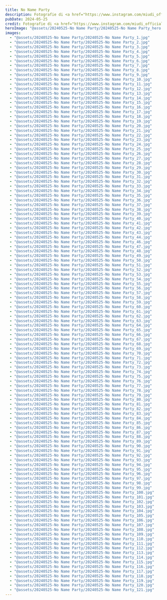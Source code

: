 ```yaml
---
title: No Name Party
description: Fotografie di <a href="https://www.instagram.com/miudi_official_ph/">@miudi_official_ph</a>
pubDate: 2024-05-25
credit: Fotografie di <a href="https://www.instagram.com/miudi_official_ph/">@miudi_official_ph</a>
heroImage: "@assets/20240525-No Name Party/20240525-No Name Party_hero.jpg"
images:
  - "@assets/20240525-No Name Party/20240525-No Name Party_1.jpg"
  - "@assets/20240525-No Name Party/20240525-No Name Party_2.jpg"
  - "@assets/20240525-No Name Party/20240525-No Name Party_3.jpg"
  - "@assets/20240525-No Name Party/20240525-No Name Party_4.jpg"
  - "@assets/20240525-No Name Party/20240525-No Name Party_5.jpg"
  - "@assets/20240525-No Name Party/20240525-No Name Party_6.jpg"
  - "@assets/20240525-No Name Party/20240525-No Name Party_7.jpg"
  - "@assets/20240525-No Name Party/20240525-No Name Party_8.jpg"
  - "@assets/20240525-No Name Party/20240525-No Name Party_9.jpg"
  - "@assets/20240525-No Name Party/20240525-No Name Party_10.jpg"
  - "@assets/20240525-No Name Party/20240525-No Name Party_11.jpg"
  - "@assets/20240525-No Name Party/20240525-No Name Party_12.jpg"
  - "@assets/20240525-No Name Party/20240525-No Name Party_13.jpg"
  - "@assets/20240525-No Name Party/20240525-No Name Party_14.jpg"
  - "@assets/20240525-No Name Party/20240525-No Name Party_15.jpg"
  - "@assets/20240525-No Name Party/20240525-No Name Party_16.jpg"
  - "@assets/20240525-No Name Party/20240525-No Name Party_17.jpg"
  - "@assets/20240525-No Name Party/20240525-No Name Party_18.jpg"
  - "@assets/20240525-No Name Party/20240525-No Name Party_19.jpg"
  - "@assets/20240525-No Name Party/20240525-No Name Party_20.jpg"
  - "@assets/20240525-No Name Party/20240525-No Name Party_21.jpg"
  - "@assets/20240525-No Name Party/20240525-No Name Party_22.jpg"
  - "@assets/20240525-No Name Party/20240525-No Name Party_23.jpg"
  - "@assets/20240525-No Name Party/20240525-No Name Party_24.jpg"
  - "@assets/20240525-No Name Party/20240525-No Name Party_25.jpg"
  - "@assets/20240525-No Name Party/20240525-No Name Party_26.jpg"
  - "@assets/20240525-No Name Party/20240525-No Name Party_27.jpg"
  - "@assets/20240525-No Name Party/20240525-No Name Party_28.jpg"
  - "@assets/20240525-No Name Party/20240525-No Name Party_29.jpg"
  - "@assets/20240525-No Name Party/20240525-No Name Party_30.jpg"
  - "@assets/20240525-No Name Party/20240525-No Name Party_31.jpg"
  - "@assets/20240525-No Name Party/20240525-No Name Party_32.jpg"
  - "@assets/20240525-No Name Party/20240525-No Name Party_33.jpg"
  - "@assets/20240525-No Name Party/20240525-No Name Party_34.jpg"
  - "@assets/20240525-No Name Party/20240525-No Name Party_35.jpg"
  - "@assets/20240525-No Name Party/20240525-No Name Party_36.jpg"
  - "@assets/20240525-No Name Party/20240525-No Name Party_37.jpg"
  - "@assets/20240525-No Name Party/20240525-No Name Party_38.jpg"
  - "@assets/20240525-No Name Party/20240525-No Name Party_39.jpg"
  - "@assets/20240525-No Name Party/20240525-No Name Party_40.jpg"
  - "@assets/20240525-No Name Party/20240525-No Name Party_41.jpg"
  - "@assets/20240525-No Name Party/20240525-No Name Party_42.jpg"
  - "@assets/20240525-No Name Party/20240525-No Name Party_43.jpg"
  - "@assets/20240525-No Name Party/20240525-No Name Party_44.jpg"
  - "@assets/20240525-No Name Party/20240525-No Name Party_46.jpg"
  - "@assets/20240525-No Name Party/20240525-No Name Party_47.jpg"
  - "@assets/20240525-No Name Party/20240525-No Name Party_48.jpg"
  - "@assets/20240525-No Name Party/20240525-No Name Party_49.jpg"
  - "@assets/20240525-No Name Party/20240525-No Name Party_50.jpg"
  - "@assets/20240525-No Name Party/20240525-No Name Party_51.jpg"
  - "@assets/20240525-No Name Party/20240525-No Name Party_52.jpg"
  - "@assets/20240525-No Name Party/20240525-No Name Party_53.jpg"
  - "@assets/20240525-No Name Party/20240525-No Name Party_54.jpg"
  - "@assets/20240525-No Name Party/20240525-No Name Party_55.jpg"
  - "@assets/20240525-No Name Party/20240525-No Name Party_56.jpg"
  - "@assets/20240525-No Name Party/20240525-No Name Party_57.jpg"
  - "@assets/20240525-No Name Party/20240525-No Name Party_58.jpg"
  - "@assets/20240525-No Name Party/20240525-No Name Party_59.jpg"
  - "@assets/20240525-No Name Party/20240525-No Name Party_60.jpg"
  - "@assets/20240525-No Name Party/20240525-No Name Party_61.jpg"
  - "@assets/20240525-No Name Party/20240525-No Name Party_62.jpg"
  - "@assets/20240525-No Name Party/20240525-No Name Party_63.jpg"
  - "@assets/20240525-No Name Party/20240525-No Name Party_64.jpg"
  - "@assets/20240525-No Name Party/20240525-No Name Party_65.jpg"
  - "@assets/20240525-No Name Party/20240525-No Name Party_66.jpg"
  - "@assets/20240525-No Name Party/20240525-No Name Party_67.jpg"
  - "@assets/20240525-No Name Party/20240525-No Name Party_68.jpg"
  - "@assets/20240525-No Name Party/20240525-No Name Party_69.jpg"
  - "@assets/20240525-No Name Party/20240525-No Name Party_70.jpg"
  - "@assets/20240525-No Name Party/20240525-No Name Party_71.jpg"
  - "@assets/20240525-No Name Party/20240525-No Name Party_72.jpg"
  - "@assets/20240525-No Name Party/20240525-No Name Party_73.jpg"
  - "@assets/20240525-No Name Party/20240525-No Name Party_74.jpg"
  - "@assets/20240525-No Name Party/20240525-No Name Party_75.jpg"
  - "@assets/20240525-No Name Party/20240525-No Name Party_76.jpg"
  - "@assets/20240525-No Name Party/20240525-No Name Party_77.jpg"
  - "@assets/20240525-No Name Party/20240525-No Name Party_78.jpg"
  - "@assets/20240525-No Name Party/20240525-No Name Party_79.jpg"
  - "@assets/20240525-No Name Party/20240525-No Name Party_80.jpg"
  - "@assets/20240525-No Name Party/20240525-No Name Party_81.jpg"
  - "@assets/20240525-No Name Party/20240525-No Name Party_82.jpg"
  - "@assets/20240525-No Name Party/20240525-No Name Party_83.jpg"
  - "@assets/20240525-No Name Party/20240525-No Name Party_84.jpg"
  - "@assets/20240525-No Name Party/20240525-No Name Party_85.jpg"
  - "@assets/20240525-No Name Party/20240525-No Name Party_86.jpg"
  - "@assets/20240525-No Name Party/20240525-No Name Party_87.jpg"
  - "@assets/20240525-No Name Party/20240525-No Name Party_88.jpg"
  - "@assets/20240525-No Name Party/20240525-No Name Party_89.jpg"
  - "@assets/20240525-No Name Party/20240525-No Name Party_90.jpg"
  - "@assets/20240525-No Name Party/20240525-No Name Party_91.jpg"
  - "@assets/20240525-No Name Party/20240525-No Name Party_92.jpg"
  - "@assets/20240525-No Name Party/20240525-No Name Party_93.jpg"
  - "@assets/20240525-No Name Party/20240525-No Name Party_94.jpg"
  - "@assets/20240525-No Name Party/20240525-No Name Party_95.jpg"
  - "@assets/20240525-No Name Party/20240525-No Name Party_96.jpg"
  - "@assets/20240525-No Name Party/20240525-No Name Party_97.jpg"
  - "@assets/20240525-No Name Party/20240525-No Name Party_98.jpg"
  - "@assets/20240525-No Name Party/20240525-No Name Party_99.jpg"
  - "@assets/20240525-No Name Party/20240525-No Name Party_100.jpg"
  - "@assets/20240525-No Name Party/20240525-No Name Party_101.jpg"
  - "@assets/20240525-No Name Party/20240525-No Name Party_102.jpg"
  - "@assets/20240525-No Name Party/20240525-No Name Party_103.jpg"
  - "@assets/20240525-No Name Party/20240525-No Name Party_104.jpg"
  - "@assets/20240525-No Name Party/20240525-No Name Party_105.jpg"
  - "@assets/20240525-No Name Party/20240525-No Name Party_106.jpg"
  - "@assets/20240525-No Name Party/20240525-No Name Party_107.jpg"
  - "@assets/20240525-No Name Party/20240525-No Name Party_108.jpg"
  - "@assets/20240525-No Name Party/20240525-No Name Party_109.jpg"
  - "@assets/20240525-No Name Party/20240525-No Name Party_110.jpg"
  - "@assets/20240525-No Name Party/20240525-No Name Party_111.jpg"
  - "@assets/20240525-No Name Party/20240525-No Name Party_112.jpg"
  - "@assets/20240525-No Name Party/20240525-No Name Party_113.jpg"
  - "@assets/20240525-No Name Party/20240525-No Name Party_114.jpg"
  - "@assets/20240525-No Name Party/20240525-No Name Party_115.jpg"
  - "@assets/20240525-No Name Party/20240525-No Name Party_116.jpg"
  - "@assets/20240525-No Name Party/20240525-No Name Party_117.jpg"
  - "@assets/20240525-No Name Party/20240525-No Name Party_118.jpg"
  - "@assets/20240525-No Name Party/20240525-No Name Party_119.jpg"
  - "@assets/20240525-No Name Party/20240525-No Name Party_120.jpg"
  - "@assets/20240525-No Name Party/20240525-No Name Party_121.jpg"
---
```

